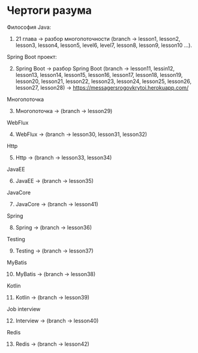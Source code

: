 # Чертоги разума

Философия Java:

1. 21 глава -> разбор многопоточности (branch -> lesson1, lesson2, lesson3, lesson4, lesson5, level6, level7, lesson8, lesson9, lesson10 ...).

Spring Boot проект:

2. Spring Boot -> разбор Spring Boot (branch -> lesson11, lessin12, lesson13, lesson14, lesson15, lesson16, lesson17, lesson18, lesson19, lesson20, lesson21, lesson22, lesson23, lesson24, lesson25, lesson26, lesson27, lesson28) -> https://messagersrogovkrytoi.herokuapp.com/

Многопоточка

3. Многопоточка -> (branch -> lesson29)

WebFlux

4. WebFlux -> (branch -> lesson30, lesson31, lesson32)

Http

5. Http -> (branch -> lesson33, lesson34)

JavaEE

6. JavaEE -> (branch -> lesson35)

JavaCore

7. JavaCore -> (branch -> lesson41)

Spring

8. Spring -> (branch -> lesson36)

Testing

9. Testing -> (branch -> lesson37)

MyBatis

10. MyBatis -> (branch -> lesson38)

Kotlin

11. Kotlin -> (branch -> lesson39)

Job interview

12. Interview -> (branch -> lesson40)

Redis

13. Redis -> (branch -> lesson42)